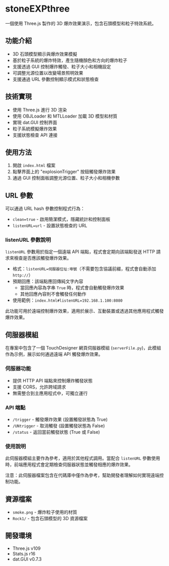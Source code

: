 # stoneEXPthree

一個使用 Three.js 製作的 3D 爆炸效果演示，包含石頭模型和粒子特效系統。

## 功能介紹

- 3D 石頭模型顯示與爆炸效果模擬
- 基於粒子系統的爆炸特效，產生隨機顏色和方向的爆炸粒子
- 支援透過 GUI 控制爆炸觸發、粒子大小和相機設定
- 可調整光源位置以改變場景照明效果
- 支援通過 URL 參數控制顯示模式和狀態檢查

## 技術實現

- 使用 Three.js 進行 3D 渲染
- 使用 OBJLoader 和 MTLLoader 加載 3D 模型和材質
- 實現 dat.GUI 控制界面
- 粒子系統模擬爆炸效果
- 支援狀態檢查 API 連接

## 使用方法

1. 開啟 `index.html` 檔案
2. 點擊界面上的 "explosionTrigger" 按鈕觸發爆炸效果
3. 通過 GUI 控制面板調整光源位置、粒子大小和相機參數

## URL 參數

可以通過 URL hash 參數控制程式行為：
- `clean=true` - 啟用簡潔模式，隱藏統計和控制面板
- `listenURL=url` - 設置狀態檢查的 URL

### listenURL 參數說明

`listenURL` 參數用於指定一個遠端 API 端點，程式會定期向該端點發送 HTTP 請求來檢查是否應該觸發爆炸效果。

- 格式：`listenURL=伺服器位址:埠號`（不需要包含協議前綴，程式會自動添加 `http://`）
- 預期回應：該端點應回傳純文字內容
  - 當回應內容為字串 `True` 時，程式會自動觸發爆炸效果
  - 其他回應內容則不會觸發任何動作
- 使用範例：`index.html#listenURL=192.168.1.100:8080`

此功能可用於遠端控制爆炸效果，適用於展示、互動裝置或透過其他應用程式觸發爆炸效果。

## 伺服器模組

在專案中包含了一個 TouchDesigner 網頁伺服器模組 (`serverFile.py`)，此模組作為示例，展示如何通過遠端 API 觸發爆炸效果。

### 伺服器功能

- 提供 HTTP API 端點來控制爆炸觸發狀態
- 支援 CORS，允許跨域請求
- 無需整合到主應用程式中，可獨立運行

### API 端點

- `/trigger` - 觸發爆炸效果 (設置觸發狀態為 True)
- `/UNtrigger` - 取消觸發 (設置觸發狀態為 False)
- `/status` - 返回當前觸發狀態 (True 或 False)

### 使用說明

此伺服器模組主要作為參考，適用於其他程式調用。當配合 `listenURL` 參數使用時，前端應用程式會定期檢查伺服器狀態並觸發相應的爆炸效果。

注意：此伺服器檔案包含在代碼庫中僅作為參考，幫助開發者理解如何實現遠端控制功能。

## 資源檔案

- `smoke.png` - 爆炸粒子使用的材質
- `Rock1/` - 包含石頭模型的 3D 資源檔案

## 開發環境

- Three.js v109
- Stats.js r16
- dat.GUI v0.7.3